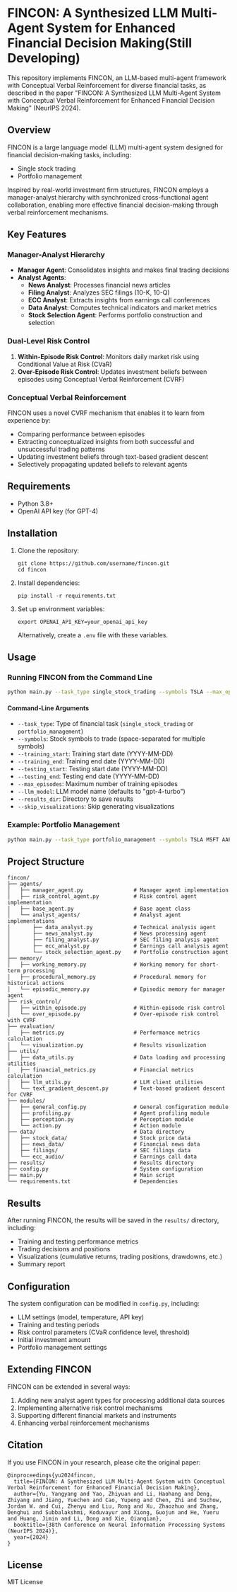 # FINCON: A Synthesized LLM Multi-Agent System for Enhanced Financial Decision Making(Still Developing)

This repository implements FINCON, an LLM-based multi-agent framework with Conceptual Verbal Reinforcement for diverse financial tasks, as described in the paper "FINCON: A Synthesized LLM Multi-Agent System with Conceptual Verbal Reinforcement for Enhanced Financial Decision Making" (NeurIPS 2024).

## Overview

FINCON is a large language model (LLM) multi-agent system designed for financial decision-making tasks, including:
- Single stock trading
- Portfolio management

Inspired by real-world investment firm structures, FINCON employs a manager-analyst hierarchy with synchronized cross-functional agent collaboration, enabling more effective financial decision-making through verbal reinforcement mechanisms.

## Key Features

### Manager-Analyst Hierarchy
- **Manager Agent**: Consolidates insights and makes final trading decisions
- **Analyst Agents**:
  - **News Analyst**: Processes financial news articles
  - **Filing Analyst**: Analyzes SEC filings (10-K, 10-Q)
  - **ECC Analyst**: Extracts insights from earnings call conferences
  - **Data Analyst**: Computes technical indicators and market metrics
  - **Stock Selection Agent**: Performs portfolio construction and selection

### Dual-Level Risk Control
1. **Within-Episode Risk Control**: Monitors daily market risk using Conditional Value at Risk (CVaR)
2. **Over-Episode Risk Control**: Updates investment beliefs between episodes using Conceptual Verbal Reinforcement (CVRF)

### Conceptual Verbal Reinforcement
FINCON uses a novel CVRF mechanism that enables it to learn from experience by:
- Comparing performance between episodes
- Extracting conceptualized insights from both successful and unsuccessful trading patterns
- Updating investment beliefs through text-based gradient descent
- Selectively propagating updated beliefs to relevant agents

## Requirements

- Python 3.8+
- OpenAI API key (for GPT-4)

## Installation

1. Clone the repository:
   ```
   git clone https://github.com/username/fincon.git
   cd fincon
   ```

2. Install dependencies:
   ```
   pip install -r requirements.txt
   ```

3. Set up environment variables:
   ```
   export OPENAI_API_KEY=your_openai_api_key
   ```
   Alternatively, create a `.env` file with these variables.

## Usage

### Running FINCON from the Command Line

```bash
python main.py --task_type single_stock_trading --symbols TSLA --max_episodes 4
```

#### Command-Line Arguments

- `--task_type`: Type of financial task (`single_stock_trading` or `portfolio_management`)
- `--symbols`: Stock symbols to trade (space-separated for multiple symbols)
- `--training_start`: Training start date (YYYY-MM-DD)
- `--training_end`: Training end date (YYYY-MM-DD)
- `--testing_start`: Testing start date (YYYY-MM-DD)
- `--testing_end`: Testing end date (YYYY-MM-DD)
- `--max_episodes`: Maximum number of training episodes
- `--llm_model`: LLM model name (defaults to "gpt-4-turbo")
- `--results_dir`: Directory to save results
- `--skip_visualizations`: Skip generating visualizations

### Example: Portfolio Management

```bash
python main.py --task_type portfolio_management --symbols TSLA MSFT AAPL --max_episodes 4
```

## Project Structure

```
fincon/
├── agents/
│   ├── manager_agent.py                # Manager agent implementation
│   ├── risk_control_agent.py           # Risk control agent implementation
│   ├── base_agent.py                   # Base agent class
│   └── analyst_agents/                 # Analyst agent implementations
│       ├── data_analyst.py             # Technical analysis agent
│       ├── news_analyst.py             # News processing agent
│       ├── filing_analyst.py           # SEC filing analysis agent
│       ├── ecc_analyst.py              # Earnings call analysis agent
│       └── stock_selection_agent.py    # Portfolio construction agent
├── memory/
│   ├── working_memory.py               # Working memory for short-term processing
│   ├── procedural_memory.py            # Procedural memory for historical actions
│   └── episodic_memory.py              # Episodic memory for manager agent
├── risk_control/
│   ├── within_episode.py               # Within-episode risk control
│   └── over_episode.py                 # Over-episode risk control with CVRF
├── evaluation/
│   ├── metrics.py                      # Performance metrics calculation
│   └── visualization.py                # Results visualization
├── utils/
│   ├── data_utils.py                   # Data loading and processing utilities
│   ├── financial_metrics.py            # Financial metrics calculation
│   ├── llm_utils.py                    # LLM client utilities
│   └── text_gradient_descent.py        # Text-based gradient descent for CVRF
├── modules/
│   ├── general_config.py               # General configuration module
│   ├── profiling.py                    # Agent profiling module
│   ├── perception.py                   # Perception module
│   └── action.py                       # Action module
├── data/                               # Data directory
│   ├── stock_data/                     # Stock price data
│   ├── news_data/                      # Financial news data
│   ├── filings/                        # SEC filings data
│   └── ecc_audio/                      # Earnings call data
├── results/                            # Results directory
├── config.py                           # System configuration
├── main.py                             # Main script
└── requirements.txt                    # Dependencies
```

## Results

After running FINCON, the results will be saved in the `results/` directory, including:
- Training and testing performance metrics
- Trading decisions and positions
- Visualizations (cumulative returns, trading positions, drawdowns, etc.)
- Summary report

## Configuration

The system configuration can be modified in `config.py`, including:
- LLM settings (model, temperature, API key)
- Training and testing periods
- Risk control parameters (CVaR confidence level, threshold)
- Initial investment amount
- Portfolio management settings

## Extending FINCON

FINCON can be extended in several ways:
1. Adding new analyst agent types for processing additional data sources
2. Implementing alternative risk control mechanisms
3. Supporting different financial markets and instruments
4. Enhancing verbal reinforcement mechanisms

## Citation

If you use FINCON in your research, please cite the original paper:

```
@inproceedings{yu2024fincon,
  title={FINCON: A Synthesized LLM Multi-Agent System with Conceptual Verbal Reinforcement for Enhanced Financial Decision Making},
  author={Yu, Yangyang and Yao, Zhiyuan and Li, Haohang and Deng, Zhiyang and Jiang, Yuechen and Cao, Yupeng and Chen, Zhi and Suchow, Jordan W. and Cui, Zhenyu and Liu, Rong and Xu, Zhaozhuo and Zhang, Denghui and Subbalakshmi, Koduvayur and Xiong, Guojun and He, Yueru and Huang, Jimin and Li, Dong and Xie, Qianqian},
  booktitle={38th Conference on Neural Information Processing Systems (NeurIPS 2024)},
  year={2024}
}
```

## License

MIT License